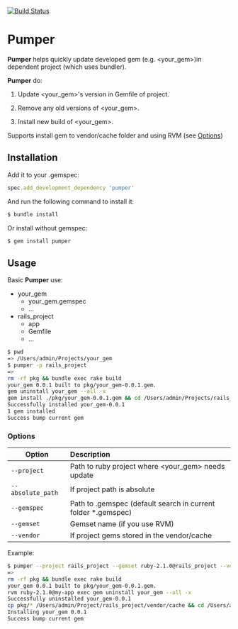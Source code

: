 [![Build Status](https://travis-ci.org/ssnikolay/pumper.svg?branch=master)](https://travis-ci.org/ssnikolay/pumper)

Pumper
======

**Pumper** helps quickly update developed gem (e.g. &lt;your_gem>)in dependent project (which uses bundler).

**Pumper** do:

1. Update &lt;your_gem>'s version in Gemfile of project.

2. Remove any old versions of &lt;your_gem>.

3. Install new build of &lt;your_gem>.

Supports install gem to vendor/cache folder and using RVM (see [Options](#options))

## Installation

Add it to your .gemspec:

```ruby
spec.add_development_dependency 'pumper'
```

And run the following command to install it:

```sh
$ bundle install
```

Or install without gemspec:

```sh
$ gem install pumper
```

## Usage

Basic **Pumper** use:

+ your_gem
    - your_gem.gemspec
    - ...
+ rails_project
    - app
    - Gemfile
    - ...

```sh
$ pwd
=> /Users/admin/Projects/your_gem
$ pumper -p rails_project
=>
rm -rf pkg && bundle exec rake build
your_gem 0.0.1 built to pkg/your_gem-0.0.1.gem.
gem uninstall your_gem --all -x
gem install ./pkg/your_gem-0.0.1.gem && cd /Users/admin/Projects/rails_project && bundle install
Successfully installed your_gem-0.0.1
1 gem installed
Success bump current gem
```

### <a name="options"></a> Options

 Option                   | Description
------------------------- |:-----------------------------------------------------------
 `--project`              | Path to ruby project where &lt;your_gem> needs update
 `--absolute_path`        | If project path is absolute
 `--gemspec`              | Path to .gemspec (default search in current folder *.gemspec)
 `--gemset`               | Gemset name (if you use RVM)
 `--vendor`               | If project gems stored in the vendor/cache

Example:

```sh
$ pumper --project rails_project --gemset ruby-2.1.0@rails_project --vendor
=>
rm -rf pkg && bundle exec rake build
your_gem 0.0.1 built to pkg/your_gem-0.0.1.gem.
rvm ruby-2.1.0@my-app exec gem uninstall your_gem --all -x
Successfully uninstalled your_gem-0.0.1
cp pkg/* /Users/admin/Project/rails_project/vendor/cache && cd /Users/admin/Project/rails_project && rvm ruby-2.1.0@rails_project exec bundle install --local
Installing your_gem 0.0.1
Success bump current gem
```
